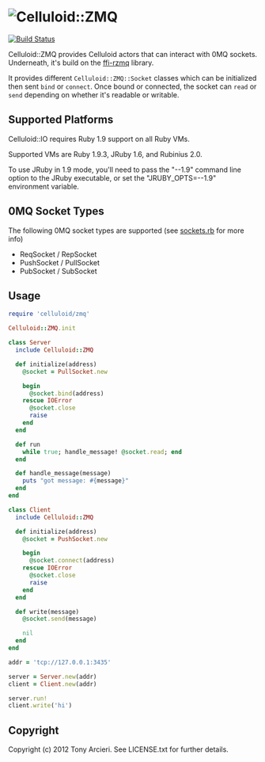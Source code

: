 ![Celluloid::ZMQ](https://github.com/celluloid/celluloid-zmq/raw/master/logo.png)
=================
[![Build Status](https://secure.travis-ci.org/celluloid/celluloid-zmq.png?branch=master)](http://travis-ci.org/celluloid/celluloid-zmq)

Celluloid::ZMQ provides Celluloid actors that can interact with 0MQ sockets.
Underneath, it's build on the [ffi-rzmq][ffi-rzmq] library.

[ffi-rzmq]: https://github.com/chuckremes/ffi-rzmq

It provides different `Celluloid::ZMQ::Socket` classes which can be initialized
then sent `bind` or `connect`. Once bound or connected, the socket can
`read` or `send` depending on whether it's readable or writable.

## Supported Platforms

Celluloid::IO requires Ruby 1.9 support on all Ruby VMs.

Supported VMs are Ruby 1.9.3, JRuby 1.6, and Rubinius 2.0.

To use JRuby in 1.9 mode, you'll need to pass the "--1.9" command line option
to the JRuby executable, or set the "JRUBY_OPTS=--1.9" environment variable.

## 0MQ Socket Types

The following 0MQ socket types are supported (see [sockets.rb][socketsrb] for more info)

[socketsrb]: https://github.com/celluloid/celluloid-zmq/blob/master/lib/celluloid/zmq/sockets.rb

* ReqSocket / RepSocket
* PushSocket / PullSocket
* PubSocket / SubSocket

## Usage

```ruby
require 'celluloid/zmq'

Celluloid::ZMQ.init

class Server
  include Celluloid::ZMQ

  def initialize(address)
    @socket = PullSocket.new

    begin
      @socket.bind(address)
    rescue IOError
      @socket.close
      raise
    end
  end

  def run
    while true; handle_message! @socket.read; end
  end

  def handle_message(message)
    puts "got message: #{message}"
  end
end

class Client
  include Celluloid::ZMQ

  def initialize(address)
    @socket = PushSocket.new

    begin
      @socket.connect(address)
    rescue IOError
      @socket.close
      raise
    end
  end

  def write(message)
    @socket.send(message)

    nil
  end
end

addr = 'tcp://127.0.0.1:3435'

server = Server.new(addr)
client = Client.new(addr)

server.run!
client.write('hi')
```

Copyright
---------

Copyright (c) 2012 Tony Arcieri. See LICENSE.txt for further details.
